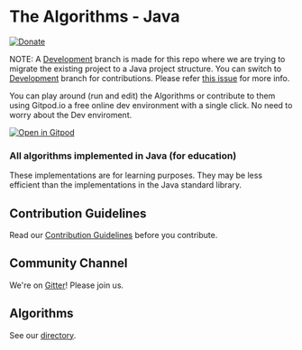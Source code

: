 # The Algorithms - Java
[![Donate](https://img.shields.io/badge/Donate-PayPal-green.svg)](https://www.paypal.me/TheAlgorithms/100)


NOTE: A [Development](https://github.com/TheAlgorithms/Java/tree/Development) branch is made for this repo where we are trying to migrate the existing project to a Java project structure. You can switch to [Development](https://github.com/TheAlgorithms/Java/tree/Development) branch for contributions. Please refer [this issue](https://github.com/TheAlgorithms/Java/issues/474) for more info.

You can play around (run and edit) the Algorithms or contribute to them using Gitpod.io a free online dev environment with a single click. No need to worry about the Dev enviroment.

[![Open in Gitpod](https://gitpod.io/button/open-in-gitpod.svg)](https://gitpod.io/#https://github.com/TheAlgorithms/Java)


### All algorithms implemented in Java (for education)
These implementations are for learning purposes. They may be less efficient than the implementations in the Java standard library.

## Contribution Guidelines
Read our [Contribution Guidelines](CONTRIBUTING.md) before you contribute.

## Community Channel
We're on [Gitter](https://gitter.im/TheAlgorithms)! Please join us.

## Algorithms
See our [directory](DIRECTORY.md).
 
 
  
 

